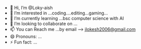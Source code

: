 - 👋 Hi, I’m @Loky-aish
- 👀 I’m interested in ...coding....editing...gaming...
- 🌱 I’m currently learning ...bsc computer science with AI
- 💞️ I’m looking to collaborate on ...
- 📫 You can Reach me ...by email --> jlokesh2006@gmail.com 
- 😄 Pronouns: ...
- ⚡ Fun fact: ...

<!---
Loky-aish/Loky-aish is a ✨ special ✨ repository because its `README.md` (this file) appears on your GitHub profile.
You can click the Preview link to take a look at your changes.
--->
